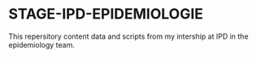# STAGE-IPD-EPIDEMIOLOGIE

This repersitory content data and scripts from my intership at IPD in the epidemiology team. 
